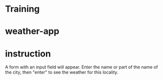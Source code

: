 # Training
# weather-app
###
# instruction
A form with an input field will appear. Enter the name or part of the name of the city, then "enter" to see the weather for this locality.
